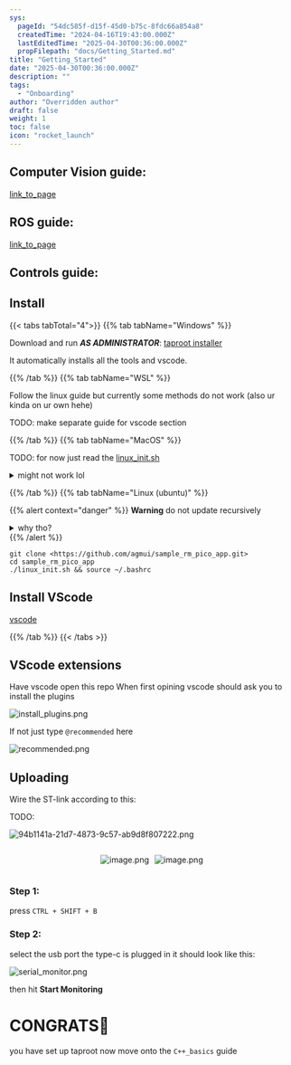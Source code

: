 ```yaml
---
sys:
  pageId: "54dc585f-d15f-45d0-b75c-8fdc66a854a8"
  createdTime: "2024-04-16T19:43:00.000Z"
  lastEditedTime: "2025-04-30T00:36:00.000Z"
  propFilepath: "docs/Getting_Started.md"
title: "Getting_Started"
date: "2025-04-30T00:36:00.000Z"
description: ""
tags:
  - "Onboarding"
author: "Overridden author"
draft: false
weight: 1
toc: false
icon: "rocket_launch"
---
```


## Computer Vision guide:

[link_to_page](86d45bc0-388b-4d26-8848-44f255f73d0e)

## ROS guide:

[link_to_page](3c76c1de-ec8f-46d6-8b0a-294005edc2d5)

## Controls guide:

## Install

{{< tabs tabTotal="4">}}
{{% tab tabName="Windows" %}}

Download and run _**AS ADMINISTRATOR**_: [taproot installer](https://github.com/Thornbots/TeachingFreshies/releases/tag/1.0)

It automatically installs all the tools and vscode.

{{% /tab %}}
{{% tab tabName="WSL" %}}

Follow the linux guide but currently some methods do not work (also ur kinda on ur own hehe)

TODO: make separate guide for vscode section

{{% /tab %}}
{{% tab tabName="MacOS" %}}

TODO: for now just read the [linux_init.sh](https://github.com/agmui/sample_rm_pico_app/blob/main/linux_init.sh)

<details>
<summary>might not work lol</summary>

`brew install libusb pkg-config`

Next install: [vscode](https://code.visualstudio.com/Download)

</details>

{{% /tab %}}
{{% tab tabName="Linux (ubuntu)" %}}

{{% alert context="danger" %}}
**Warning** do not update recursively
<details>
<summary>why tho?</summary>
There are some submodules that may go on for a while (like tinyusb) and I highly
recommend you don't need to get them.
If you want to see what submodules I update just look in `linux_init.sh`
</details>
{{% /alert %}}

```shell
git clone <https://github.com/agmui/sample_rm_pico_app.git>
cd sample_rm_pico_app
./linux_init.sh && source ~/.bashrc
```

## Install VScode

[vscode](https://code.visualstudio.com/Download)

{{% /tab %}}
{{< /tabs >}}

## VScode extensions

Have vscode open this repo
When first opining vscode should ask you to install the plugins

![install_plugins.png](https://prod-files-secure.s3.us-west-2.amazonaws.com/d518164a-d88e-44d1-a4ee-3adb3bd8bce0/89bd30f0-1825-4e77-867b-0a41ce370880/install_plugins.png?X-Amz-Algorithm=AWS4-HMAC-SHA256&X-Amz-Content-Sha256=UNSIGNED-PAYLOAD&X-Amz-Credential=ASIAZI2LB466SBI27V7E%2F20250715%2Fus-west-2%2Fs3%2Faws4_request&X-Amz-Date=20250715T051518Z&X-Amz-Expires=3600&X-Amz-Security-Token=IQoJb3JpZ2luX2VjECQaCXVzLXdlc3QtMiJHMEUCIQClzxrU7K9h%2BNPXgWV0qdtgta2ofP%2B3Qp9I9PsL3jJPLAIgYJBcODPI8ELiUl5WM9%2BrQaHdx2bjQPWB8W7MHc%2FjhEkq%2FwMIPRAAGgw2Mzc0MjMxODM4MDUiDJusAJPLBd%2BvXsnf3SrcA5AXHYc6rusGFoOh9Zr2fSe%2BYONFsZLttzxuyI05HrSiErpQJ5b6oMxIwk9apeDJHKgBZKntrdjKyUBAcC%2FmGBZh2KmjjlC1AX9jCWooQj2vUpxBwAU2O32CARnhBfVyclzeCp5oNrnIkF8tZ6tGP8wxEhxRamprN7W8AnP6Y2NkwKa6bW58AZ834XY%2BzT0QIJfHWkyWZAdIkW5fO5umq6wfdJI5otFQTTQJCyD1qkBPbuUibYalhAV8t2SkJI571o%2B7gqxJk0CvRQfD%2B%2B5xz9XCx%2B%2BvcvCtXHhS%2FzQiWT61nGm6uJRfBCuWW8LWjwKVn2pIzrGbn3TkH3AeOyxetR1p84Ea19B44zQcD49p%2BlgBLSR1QCoa%2FjA%2BK5ujYu90qJaT850xDt7cREm90C3VhhbzrbUVq7llZaM3KaZ%2FQHQHeNBYOfd5UgszocDSKBbBh23AyOTEajarXKFI8o1ICEGIOrWT3qeCXXtKITSJSoqqdyuBOg9jO673uneddDx6uASUG5%2BXAQlhmGG4XjzoeaZoJNTOWVcfvCwmoAYys%2Fn%2BCQCrXjmKvNIqZXfZoEJSinNCPmtzmYtxntb%2BrnbtgTK%2FvEdAPpylDCpa4d1wSYi8pk6Le7MKoUUiLsjoMPqq18MGOqUBFYhfAlGPTikCJm9PZkkNtujazHWtCWmUwwtDT1pnjUmZWmqavxlHpDf7rxC%2BovqUKTIQtVpNiV51nitqWBwTz27Q%2BcPH0O8NtMJm9Jj58G20uSaGdyjV%2B15yyi%2F%2BHt3ioRT%2BFfpPU7of9fkVw3EwHmfSj9wtSg%2Fmh6UZZvvLMIZnO7bgX1QcIt5vsrLav%2Bz%2BvsJTFV%2FmmyFeCTRgW4qiNu8keDkt&X-Amz-Signature=eb65019c5e0fbe9b8c90bf905f517ba97ab7abbbe52ef3602740cf4b49b98072&X-Amz-SignedHeaders=host&x-amz-checksum-mode=ENABLED&x-id=GetObject)

If not just type `@recommended` here  

![recommended.png](https://prod-files-secure.s3.us-west-2.amazonaws.com/d518164a-d88e-44d1-a4ee-3adb3bd8bce0/61e661e9-5d85-4dfc-be0d-8d2097a5e793/recommended.png?X-Amz-Algorithm=AWS4-HMAC-SHA256&X-Amz-Content-Sha256=UNSIGNED-PAYLOAD&X-Amz-Credential=ASIAZI2LB466SBI27V7E%2F20250715%2Fus-west-2%2Fs3%2Faws4_request&X-Amz-Date=20250715T051518Z&X-Amz-Expires=3600&X-Amz-Security-Token=IQoJb3JpZ2luX2VjECQaCXVzLXdlc3QtMiJHMEUCIQClzxrU7K9h%2BNPXgWV0qdtgta2ofP%2B3Qp9I9PsL3jJPLAIgYJBcODPI8ELiUl5WM9%2BrQaHdx2bjQPWB8W7MHc%2FjhEkq%2FwMIPRAAGgw2Mzc0MjMxODM4MDUiDJusAJPLBd%2BvXsnf3SrcA5AXHYc6rusGFoOh9Zr2fSe%2BYONFsZLttzxuyI05HrSiErpQJ5b6oMxIwk9apeDJHKgBZKntrdjKyUBAcC%2FmGBZh2KmjjlC1AX9jCWooQj2vUpxBwAU2O32CARnhBfVyclzeCp5oNrnIkF8tZ6tGP8wxEhxRamprN7W8AnP6Y2NkwKa6bW58AZ834XY%2BzT0QIJfHWkyWZAdIkW5fO5umq6wfdJI5otFQTTQJCyD1qkBPbuUibYalhAV8t2SkJI571o%2B7gqxJk0CvRQfD%2B%2B5xz9XCx%2B%2BvcvCtXHhS%2FzQiWT61nGm6uJRfBCuWW8LWjwKVn2pIzrGbn3TkH3AeOyxetR1p84Ea19B44zQcD49p%2BlgBLSR1QCoa%2FjA%2BK5ujYu90qJaT850xDt7cREm90C3VhhbzrbUVq7llZaM3KaZ%2FQHQHeNBYOfd5UgszocDSKBbBh23AyOTEajarXKFI8o1ICEGIOrWT3qeCXXtKITSJSoqqdyuBOg9jO673uneddDx6uASUG5%2BXAQlhmGG4XjzoeaZoJNTOWVcfvCwmoAYys%2Fn%2BCQCrXjmKvNIqZXfZoEJSinNCPmtzmYtxntb%2BrnbtgTK%2FvEdAPpylDCpa4d1wSYi8pk6Le7MKoUUiLsjoMPqq18MGOqUBFYhfAlGPTikCJm9PZkkNtujazHWtCWmUwwtDT1pnjUmZWmqavxlHpDf7rxC%2BovqUKTIQtVpNiV51nitqWBwTz27Q%2BcPH0O8NtMJm9Jj58G20uSaGdyjV%2B15yyi%2F%2BHt3ioRT%2BFfpPU7of9fkVw3EwHmfSj9wtSg%2Fmh6UZZvvLMIZnO7bgX1QcIt5vsrLav%2Bz%2BvsJTFV%2FmmyFeCTRgW4qiNu8keDkt&X-Amz-Signature=22a2af769970ad1adf7c5e985de964a22037877fe7454210313bda3fd205b24a&X-Amz-SignedHeaders=host&x-amz-checksum-mode=ENABLED&x-id=GetObject)

## Uploading

Wire the ST-link according to this:

TODO:

![94b1141a-21d7-4873-9c57-ab9d8f807222.png](https://prod-files-secure.s3.us-west-2.amazonaws.com/d518164a-d88e-44d1-a4ee-3adb3bd8bce0/e5fad17d-ab82-4300-9f4c-505ab4b1202c/94b1141a-21d7-4873-9c57-ab9d8f807222.png?X-Amz-Algorithm=AWS4-HMAC-SHA256&X-Amz-Content-Sha256=UNSIGNED-PAYLOAD&X-Amz-Credential=ASIAZI2LB466SBI27V7E%2F20250715%2Fus-west-2%2Fs3%2Faws4_request&X-Amz-Date=20250715T051518Z&X-Amz-Expires=3600&X-Amz-Security-Token=IQoJb3JpZ2luX2VjECQaCXVzLXdlc3QtMiJHMEUCIQClzxrU7K9h%2BNPXgWV0qdtgta2ofP%2B3Qp9I9PsL3jJPLAIgYJBcODPI8ELiUl5WM9%2BrQaHdx2bjQPWB8W7MHc%2FjhEkq%2FwMIPRAAGgw2Mzc0MjMxODM4MDUiDJusAJPLBd%2BvXsnf3SrcA5AXHYc6rusGFoOh9Zr2fSe%2BYONFsZLttzxuyI05HrSiErpQJ5b6oMxIwk9apeDJHKgBZKntrdjKyUBAcC%2FmGBZh2KmjjlC1AX9jCWooQj2vUpxBwAU2O32CARnhBfVyclzeCp5oNrnIkF8tZ6tGP8wxEhxRamprN7W8AnP6Y2NkwKa6bW58AZ834XY%2BzT0QIJfHWkyWZAdIkW5fO5umq6wfdJI5otFQTTQJCyD1qkBPbuUibYalhAV8t2SkJI571o%2B7gqxJk0CvRQfD%2B%2B5xz9XCx%2B%2BvcvCtXHhS%2FzQiWT61nGm6uJRfBCuWW8LWjwKVn2pIzrGbn3TkH3AeOyxetR1p84Ea19B44zQcD49p%2BlgBLSR1QCoa%2FjA%2BK5ujYu90qJaT850xDt7cREm90C3VhhbzrbUVq7llZaM3KaZ%2FQHQHeNBYOfd5UgszocDSKBbBh23AyOTEajarXKFI8o1ICEGIOrWT3qeCXXtKITSJSoqqdyuBOg9jO673uneddDx6uASUG5%2BXAQlhmGG4XjzoeaZoJNTOWVcfvCwmoAYys%2Fn%2BCQCrXjmKvNIqZXfZoEJSinNCPmtzmYtxntb%2BrnbtgTK%2FvEdAPpylDCpa4d1wSYi8pk6Le7MKoUUiLsjoMPqq18MGOqUBFYhfAlGPTikCJm9PZkkNtujazHWtCWmUwwtDT1pnjUmZWmqavxlHpDf7rxC%2BovqUKTIQtVpNiV51nitqWBwTz27Q%2BcPH0O8NtMJm9Jj58G20uSaGdyjV%2B15yyi%2F%2BHt3ioRT%2BFfpPU7of9fkVw3EwHmfSj9wtSg%2Fmh6UZZvvLMIZnO7bgX1QcIt5vsrLav%2Bz%2BvsJTFV%2FmmyFeCTRgW4qiNu8keDkt&X-Amz-Signature=e33e7d0cf1a742025fe4321ffd4afd4224e0b0d23d951606eabae0ae5291e3f6&X-Amz-SignedHeaders=host&x-amz-checksum-mode=ENABLED&x-id=GetObject)

<div style="display: flex;flex-direction: row; column-gap:10px; max-width: 630px;justify-content: center;">
<div>

![image.png](https://prod-files-secure.s3.us-west-2.amazonaws.com/d518164a-d88e-44d1-a4ee-3adb3bd8bce0/210ecb78-1116-4d7b-b9b7-2292f66fa2c2/image.png?X-Amz-Algorithm=AWS4-HMAC-SHA256&X-Amz-Content-Sha256=UNSIGNED-PAYLOAD&X-Amz-Credential=ASIAZI2LB466RKFC5E7S%2F20250715%2Fus-west-2%2Fs3%2Faws4_request&X-Amz-Date=20250715T051520Z&X-Amz-Expires=3600&X-Amz-Security-Token=IQoJb3JpZ2luX2VjECQaCXVzLXdlc3QtMiJGMEQCIDvmnAvMvfCDCfxr33v8d8zi39mdDHygFZM0qKW4kRHrAiBs8KurD2B3Kqrnwb40gB%2Fux5metMoHvjYFppmUOEC5yir%2FAwg9EAAaDDYzNzQyMzE4MzgwNSIMoD%2Be96%2FwIXpG4Q%2BnKtwD3ttFYvZL0hnLyCFMce2tZPWhLdZVppupud4fOdOzNjQpBoFWkwJ%2FothLQ18%2FFUJ1aEvXxfbfAras7nthAiZpX6xXiFuIxrxTRHL0lWOyTRfSOM1wORU7v1wV4NKRUHX2%2BVS9MNl6lDiNH9ygtNkk1WNmPPAeg6BZhhhNINADqxjcUOIDeqfeIK5QbPPbXsCxC5Qhary8fGaIG5OU3ZTNvx4MvXHna5H%2F12%2BBkBiaq3HZ4fMK1yR9XoY%2FuQbRNFdr47Fe2LKxP%2Bi6aRFgYlIseGBJfFaHO6nMTPI1YcMwGDFgwpOAKve9RX%2Fu33Vx%2BSEZ8%2FmD5b%2BCWUmTzh0X0aYQq%2BiRpfn6R6sDaTAujBRPBL3x1iEZ9rH4Qmm%2Fzyf%2BPan%2Bm%2FFDYMRccpkNAuqeUypoTKEGS%2BHhlN692jwCAGdiImetrkcQZZJ5TwXX1ozm4QIsichQvmUCHvkaCsAExUKsNgjzzfwFmVk2SNvPjVOqKSGH13NZNwSCuZWYaw7JykW9YPRe9VKP3h7pkxBCfCY%2BECsSfepDi8p29IUGPY4T4Tsw0n%2F%2F4S1ofttoJYt9pp7wUCotA32spB5UPoPUxV4noCXxkZZxLErkuBilfSrplegtkC%2FQd1DUHFvUH3ww96nXwwY6pgGTYHhkbzjcCah9hXOZ3wkbEUKmQeuPhmw9R1IdpDXHiM9GCESyyBb%2FteF1zWthM9G7ZsZx3txS1JsQTeZJKm%2FqGah%2FVXk5RcoVPnZnd04CFdZ1uUNiP%2Bc%2FQY93xbGEkA%2BN59vw9Aw1tQjlSsUlvCE8BkaDeDa0FNRPpVgIo62c3124IyYUOD8qDouZCAOK4H9id%2FOjI2YuVTmZahnn5r8fKxNramhk&X-Amz-Signature=9be4371693df72e545e598bfe6fe9d666690a90cfd1ffc019f92936dbe8b44a0&X-Amz-SignedHeaders=host&x-amz-checksum-mode=ENABLED&x-id=GetObject)

</div>
<div>

![image.png](https://prod-files-secure.s3.us-west-2.amazonaws.com/d518164a-d88e-44d1-a4ee-3adb3bd8bce0/33a0fd0f-8ca6-4a86-8e09-26e95ded1fff/image.png?X-Amz-Algorithm=AWS4-HMAC-SHA256&X-Amz-Content-Sha256=UNSIGNED-PAYLOAD&X-Amz-Credential=ASIAZI2LB466TPVTRZZ3%2F20250715%2Fus-west-2%2Fs3%2Faws4_request&X-Amz-Date=20250715T051521Z&X-Amz-Expires=3600&X-Amz-Security-Token=IQoJb3JpZ2luX2VjECQaCXVzLXdlc3QtMiJIMEYCIQDjY8U5xkYiFmuYdKFK1smSrHSW05mPUc9rCUi0hZd9%2FAIhANqPz72a2GeMPzdQOaQbWE9SLrKlTI9VOvjW6dgEFjPrKv8DCD0QABoMNjM3NDIzMTgzODA1IgzMrZRoMEvv2OWpv%2Fsq3AO4gQaVIM7DbWWSOA5irv%2F0FgftPLPg8nviqwg80sM%2FazrqqsakK6kr4VPHfyfcL%2BbpNWqNZeuVB70rDQkrwv6Y4YFUAOQUJ%2BuSoyZT48BxkG0AbqPH0xv6dl4quN1IFeuFzWNrkL2YbJhQUjD1TkL26RjgNfBnyXJvAdvLIPoMx2GM6OK9ttlCR9S0cpACZ8flKzemrCxrnC4DA2N6N4AQz5crfyd%2BuynjhwqrfvFS9IcGcVJOlFFU13keH0UgZvtMM%2Fj9%2FCoBiw7cnPgu4jxZyypbyPndf2XRQ1oOq73wXBCVlwiBzuhawdrlJjU1T%2BTvqrCOpD0OpylhhGZDoYBcV2r8DrU%2FN%2FUn%2BIPylRZONyGlJwqWw1BUAfz6U7e2RVXSKMlcdhJXzmiplw3U%2F2tiB5CoBViqzwdo9M1tScplQCKlxZhMQQf31VeV4Z1d4RpmCoWR5DMXUGPIut1ZM3BC1XNFiMrN2L6yEdz3HEwt0r6XHR%2ByV3L6eNo12irZZR8%2B8N3OqqeIiaU%2B4RBN6hRxsd7qATJn4F0iFPoTids2wwT%2FJI3bpETevefwZeYxhnoLzqI36DmyuS9ri14MQM%2B%2BdHAmMFsVpsUup68B8J8C0ROf5wxhAYWFQr4TDDCcqtfDBjqkAfeqRbPxA8AmDQpkAYiRaZ2NnvWDN%2B%2B1fDahA8Ot6PBRLHYXmsfcw9q%2BxImGs9BO0cEMsSlGSVjvkNQy%2FHVIaeTPevmoku9A12Wvk74Y6je5dotFoLPXc%2FZc%2BB%2Bw3BN1u1Gkcgun4OlKd%2B%2Fl6ef6DCCy%2Fkec%2B%2BzLtLG0CJTEBTc%2BwDP5RWb0%2FR6X1d8QywQ26rPfJks0uRHNPKa3HMXg3Vay3Rmk&X-Amz-Signature=835d03f4aec9d21882782ea3f080ad81be47e6677a8d7851ff9091ef15d0a9ec&X-Amz-SignedHeaders=host&x-amz-checksum-mode=ENABLED&x-id=GetObject)

</div>
</div>

### Step 1:

press `CTRL + SHIFT + B`

### Step 2:

select the usb port the type-c is plugged in it should look like this:

![serial_monitor.png](https://prod-files-secure.s3.us-west-2.amazonaws.com/d518164a-d88e-44d1-a4ee-3adb3bd8bce0/f03f4774-05d4-4393-b6a0-d5efb6d315ab/serial_monitor.png?X-Amz-Algorithm=AWS4-HMAC-SHA256&X-Amz-Content-Sha256=UNSIGNED-PAYLOAD&X-Amz-Credential=ASIAZI2LB466SBI27V7E%2F20250715%2Fus-west-2%2Fs3%2Faws4_request&X-Amz-Date=20250715T051518Z&X-Amz-Expires=3600&X-Amz-Security-Token=IQoJb3JpZ2luX2VjECQaCXVzLXdlc3QtMiJHMEUCIQClzxrU7K9h%2BNPXgWV0qdtgta2ofP%2B3Qp9I9PsL3jJPLAIgYJBcODPI8ELiUl5WM9%2BrQaHdx2bjQPWB8W7MHc%2FjhEkq%2FwMIPRAAGgw2Mzc0MjMxODM4MDUiDJusAJPLBd%2BvXsnf3SrcA5AXHYc6rusGFoOh9Zr2fSe%2BYONFsZLttzxuyI05HrSiErpQJ5b6oMxIwk9apeDJHKgBZKntrdjKyUBAcC%2FmGBZh2KmjjlC1AX9jCWooQj2vUpxBwAU2O32CARnhBfVyclzeCp5oNrnIkF8tZ6tGP8wxEhxRamprN7W8AnP6Y2NkwKa6bW58AZ834XY%2BzT0QIJfHWkyWZAdIkW5fO5umq6wfdJI5otFQTTQJCyD1qkBPbuUibYalhAV8t2SkJI571o%2B7gqxJk0CvRQfD%2B%2B5xz9XCx%2B%2BvcvCtXHhS%2FzQiWT61nGm6uJRfBCuWW8LWjwKVn2pIzrGbn3TkH3AeOyxetR1p84Ea19B44zQcD49p%2BlgBLSR1QCoa%2FjA%2BK5ujYu90qJaT850xDt7cREm90C3VhhbzrbUVq7llZaM3KaZ%2FQHQHeNBYOfd5UgszocDSKBbBh23AyOTEajarXKFI8o1ICEGIOrWT3qeCXXtKITSJSoqqdyuBOg9jO673uneddDx6uASUG5%2BXAQlhmGG4XjzoeaZoJNTOWVcfvCwmoAYys%2Fn%2BCQCrXjmKvNIqZXfZoEJSinNCPmtzmYtxntb%2BrnbtgTK%2FvEdAPpylDCpa4d1wSYi8pk6Le7MKoUUiLsjoMPqq18MGOqUBFYhfAlGPTikCJm9PZkkNtujazHWtCWmUwwtDT1pnjUmZWmqavxlHpDf7rxC%2BovqUKTIQtVpNiV51nitqWBwTz27Q%2BcPH0O8NtMJm9Jj58G20uSaGdyjV%2B15yyi%2F%2BHt3ioRT%2BFfpPU7of9fkVw3EwHmfSj9wtSg%2Fmh6UZZvvLMIZnO7bgX1QcIt5vsrLav%2Bz%2BvsJTFV%2FmmyFeCTRgW4qiNu8keDkt&X-Amz-Signature=788585721f06249641de2c00e0cbb7137d0c795ca16c9b48de5fcd5563c848f1&X-Amz-SignedHeaders=host&x-amz-checksum-mode=ENABLED&x-id=GetObject)

then hit **Start Monitoring**

# CONGRATS🎉

you have set up taproot now move onto the `C++_basics` guide
